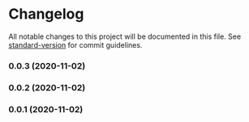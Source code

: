 # Changelog

All notable changes to this project will be documented in this file. See [standard-version](https://github.com/conventional-changelog/standard-version) for commit guidelines.

### 0.0.3 (2020-11-02)

### 0.0.2 (2020-11-02)

### 0.0.1 (2020-11-02)
